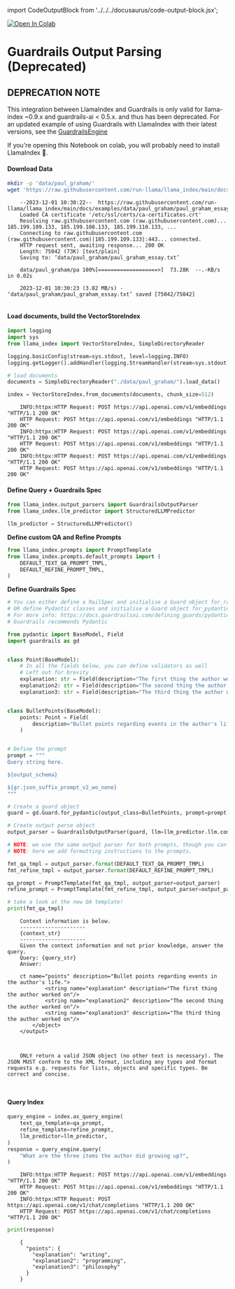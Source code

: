 import CodeOutputBlock from '../../../docusaurus/code-output-block.jsx';

<a href="https://colab.research.google.com/github/run-llama/llama_index/blob/main/docs/examples/output_parsing/GuardrailsDemo.ipynb" target="_parent"><img src="https://colab.research.google.com/assets/colab-badge.svg" alt="Open In Colab"/></a>

<!-- WARNING: THIS FILE WAS AUTOGENERATED! DO NOT EDIT! Instead, edit the notebook w/the location & name as this file. -->

# Guardrails Output Parsing (Deprecated)

## DEPRECATION NOTE
This integration between LlamaIndex and Guardrails is only valid for llama-index ~0.9.x and guardrails-ai < 0.5.x. and thus has been deprecated.  For an updated example of using Guardrails with LlamaIndex with their latest versions, see the [GuardrailsEngine](/docs/integrations/llama_index)


If you're opening this Notebook on colab, you will probably need to install LlamaIndex 🦙.

#### Download Data


```bash
mkdir -p 'data/paul_graham/'
wget 'https://raw.githubusercontent.com/run-llama/llama_index/main/docs/examples/data/paul_graham/paul_graham_essay.txt' -O 'data/paul_graham/paul_graham_essay.txt'
```

<CodeOutputBlock lang="bash">

```
    --2023-12-01 10:30:22--  https://raw.githubusercontent.com/run-llama/llama_index/main/docs/examples/data/paul_graham/paul_graham_essay.txt
    Loaded CA certificate '/etc/ssl/certs/ca-certificates.crt'
    Resolving raw.githubusercontent.com (raw.githubusercontent.com)... 185.199.109.133, 185.199.108.133, 185.199.110.133, ...
    Connecting to raw.githubusercontent.com (raw.githubusercontent.com)|185.199.109.133|:443... connected.
    HTTP request sent, awaiting response... 200 OK
    Length: 75042 (73K) [text/plain]
    Saving to: ‘data/paul_graham/paul_graham_essay.txt’
    
    data/paul_graham/pa 100%[===================>]  73.28K  --.-KB/s    in 0.02s   
    
    2023-12-01 10:30:23 (3.82 MB/s) - ‘data/paul_graham/paul_graham_essay.txt’ saved [75042/75042]
    
```

</CodeOutputBlock>

#### Load documents, build the VectorStoreIndex



```python
import logging
import sys
from llama_index import VectorStoreIndex, SimpleDirectoryReader

logging.basicConfig(stream=sys.stdout, level=logging.INFO)
logging.getLogger().addHandler(logging.StreamHandler(stream=sys.stdout))
```


```python
# load documents
documents = SimpleDirectoryReader("./data/paul_graham/").load_data()
```


```python
index = VectorStoreIndex.from_documents(documents, chunk_size=512)
```

<CodeOutputBlock lang="python">

```
    INFO:httpx:HTTP Request: POST https://api.openai.com/v1/embeddings "HTTP/1.1 200 OK"
    HTTP Request: POST https://api.openai.com/v1/embeddings "HTTP/1.1 200 OK"
    INFO:httpx:HTTP Request: POST https://api.openai.com/v1/embeddings "HTTP/1.1 200 OK"
    HTTP Request: POST https://api.openai.com/v1/embeddings "HTTP/1.1 200 OK"
    INFO:httpx:HTTP Request: POST https://api.openai.com/v1/embeddings "HTTP/1.1 200 OK"
    HTTP Request: POST https://api.openai.com/v1/embeddings "HTTP/1.1 200 OK"
```

</CodeOutputBlock>

#### Define Query + Guardrails Spec



```python
from llama_index.output_parsers import GuardrailsOutputParser
from llama_index.llm_predictor import StructuredLLMPredictor
```


```python
llm_predictor = StructuredLLMPredictor()
```

**Define custom QA and Refine Prompts**



```python
from llama_index.prompts import PromptTemplate
from llama_index.prompts.default_prompts import (
    DEFAULT_TEXT_QA_PROMPT_TMPL,
    DEFAULT_REFINE_PROMPT_TMPL,
)
```

**Define Guardrails Spec**



```python
# You can either define a RailSpec and initialise a Guard object for_rail_string()
# OR define Pydantic classes and initialise a Guard object for_pydantic()
# For more info: https://docs.guardrailsai.com/defining_guards/pydantic/
# Guardrails recommends Pydantic

from pydantic import BaseModel, Field
import guardrails as gd


class Point(BaseModel):
    # In all the fields below, you can define validators as well
    # Left out for brevity
    explanation: str = Field(description="The first thing the author worked on")
    explanation2: str = Field(description="The second thing the author worked on")
    explanation3: str = Field(description="The third thing the author worked on")


class BulletPoints(BaseModel):
    points: Point = Field(
        description="Bullet points regarding events in the author's life."
    )


# Define the prompt
prompt = """
Query string here.

${output_schema}

${gr.json_suffix_prompt_v2_wo_none}
"""
```


```python
# Create a guard object
guard = gd.Guard.for_pydantic(output_class=BulletPoints, prompt=prompt)

# Create output parse object
output_parser = GuardrailsOutputParser(guard, llm=llm_predictor.llm.complete)
```


```python
# NOTE: we use the same output parser for both prompts, though you can choose to use different parsers
# NOTE: here we add formatting instructions to the prompts.

fmt_qa_tmpl = output_parser.format(DEFAULT_TEXT_QA_PROMPT_TMPL)
fmt_refine_tmpl = output_parser.format(DEFAULT_REFINE_PROMPT_TMPL)

qa_prompt = PromptTemplate(fmt_qa_tmpl, output_parser=output_parser)
refine_prompt = PromptTemplate(fmt_refine_tmpl, output_parser=output_parser)
```


```python
# take a look at the new QA template!
print(fmt_qa_tmpl)
```

<CodeOutputBlock lang="python">

```
    Context information is below.
    ---------------------
    {context_str}
    ---------------------
    Given the context information and not prior knowledge, answer the query.
    Query: {query_str}
    Answer: 
    
    ct name="points" description="Bullet points regarding events in the author's life.">
            <string name="explanation" description="The first thing the author worked on"/>
            <string name="explanation2" description="The second thing the author worked on"/>
            <string name="explanation3" description="The third thing the author worked on"/>
        </object>
    </output>
    
    
    
    ONLY return a valid JSON object (no other text is necessary). The JSON MUST conform to the XML format, including any types and format requests e.g. requests for lists, objects and specific types. Be correct and concise.
    
    
```

</CodeOutputBlock>

#### Query Index



```python
query_engine = index.as_query_engine(
    text_qa_template=qa_prompt,
    refine_template=refine_prompt,
    llm_predictor=llm_predictor,
)
response = query_engine.query(
    "What are the three items the author did growing up?",
)
```

<CodeOutputBlock lang="python">

```
    INFO:httpx:HTTP Request: POST https://api.openai.com/v1/embeddings "HTTP/1.1 200 OK"
    HTTP Request: POST https://api.openai.com/v1/embeddings "HTTP/1.1 200 OK"
    INFO:httpx:HTTP Request: POST https://api.openai.com/v1/chat/completions "HTTP/1.1 200 OK"
    HTTP Request: POST https://api.openai.com/v1/chat/completions "HTTP/1.1 200 OK"
```

</CodeOutputBlock>


```python
print(response)
```

<CodeOutputBlock lang="python">

```
    {
      "points": {
        "explanation": "writing",
        "explanation2": "programming",
        "explanation3": "philosophy"
      }
    }
```

</CodeOutputBlock>
